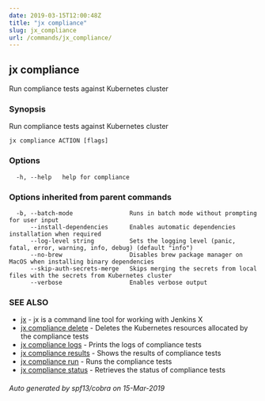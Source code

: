 ```yaml
---
date: 2019-03-15T12:00:48Z
title: "jx compliance"
slug: jx_compliance
url: /commands/jx_compliance/
---
```

## jx compliance

Run compliance tests against Kubernetes cluster

### Synopsis

Run compliance tests against Kubernetes cluster

```
jx compliance ACTION [flags]
```

### Options

```
  -h, --help   help for compliance
```

### Options inherited from parent commands

```
  -b, --batch-mode                Runs in batch mode without prompting for user input
      --install-dependencies      Enables automatic dependencies installation when required
      --log-level string          Sets the logging level (panic, fatal, error, warning, info, debug) (default "info")
      --no-brew                   Disables brew package manager on MacOS when installing binary dependencies
      --skip-auth-secrets-merge   Skips merging the secrets from local files with the secrets from Kubernetes cluster
      --verbose                   Enables verbose output
```

### SEE ALSO

* [jx](/commands/jx/)	 - jx is a command line tool for working with Jenkins X
* [jx compliance delete](/commands/jx_compliance_delete/)	 - Deletes the Kubernetes resources allocated by the compliance tests
* [jx compliance logs](/commands/jx_compliance_logs/)	 - Prints the logs of compliance tests
* [jx compliance results](/commands/jx_compliance_results/)	 - Shows the results of compliance tests
* [jx compliance run](/commands/jx_compliance_run/)	 - Runs the compliance tests
* [jx compliance status](/commands/jx_compliance_status/)	 - Retrieves the status of compliance tests

###### Auto generated by spf13/cobra on 15-Mar-2019
